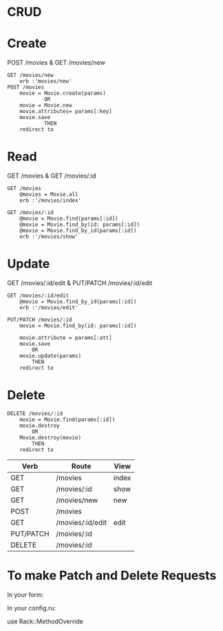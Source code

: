 # CRUD

# Create
POST /movies & GET /movies/new

    GET /movies/new
        erb :'movies/new'
    POST /movies
        movie = Movie.create(params)
                OR
        movie = Movie.new
        movie.attributes= params[:key]
        movie.save
                THEN
        redirect to 

# Read
GET /movies & GET /movies/:id

    GET /movies
        @movies = Movie.all
        erb :'/movies/index'

    GET /movies/:id
        @movie = Movie.find(params[:id])
        @movie = Movie.find_by(id: params[:id])
        @movie = Movie.find_by_id(params[:id])
        erb :'/movies/show'

# Update
GET /movies/:id/edit & PUT/PATCH /movies/:id/edit

    GET /movies/:id/edit
        @movie = Movie.find_by_id(params[:id])
        erb :'/movies/edit'

    PUT/PATCH /movies/:id
        movie = Movie.find_by(id: params[:id])
        
        movie.attribute = params[:att]
        movie.save
            OR
        movie.update(params)
            THEN
        redirect to

# Delete

    DELETE /movies/:id
        movie = Movie.find(params[:id])
        movie.destroy
            OR
        Movie.destroy(movie)
            THEN
        redirect to


| Verb | Route| View |
|------|------|-------|
| GET | /movies | index |  #Get all the movies
| GET | /movies/:id | show|  #Get 1 movie   '/movies/5'
| GET | /movies/new | new | #Get the form to make a movie
| POST | /movies |  | #Create a movie
| GET | /movies/:id/edit | edit | #Get a form to edit 1 movie
| PUT/PATCH | /movies/:id |  | #update 1 movie
| DELETE | /movies/:id |  | #delete 1 movie





# To make Patch and Delete Requests
In your form:

<input type="hidden" name="_method" value="PATCH">

In your config.ru:

use Rack::MethodOverride
